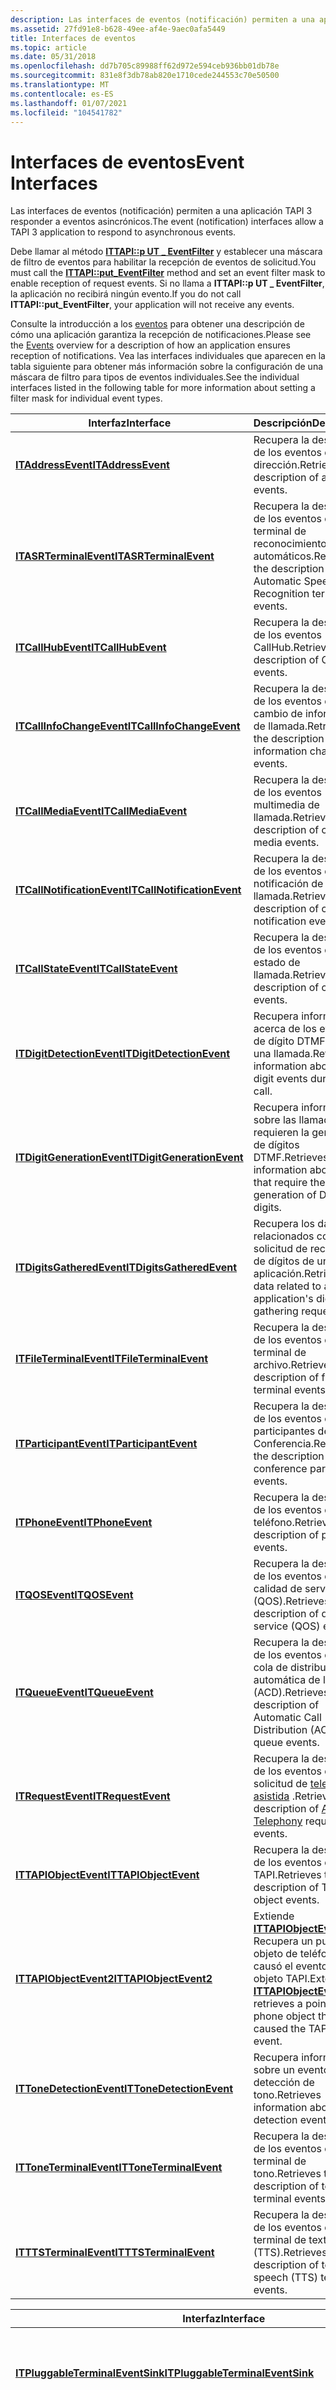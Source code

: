 ```yaml
---
description: Las interfaces de eventos (notificación) permiten a una aplicación TAPI 3 responder a eventos asincrónicos.
ms.assetid: 27fd91e8-b628-49ee-af4e-9aec0afa5449
title: Interfaces de eventos
ms.topic: article
ms.date: 05/31/2018
ms.openlocfilehash: dd7b705c89988ff62d972e594ceb936bb01db78e
ms.sourcegitcommit: 831e8f3db78ab820e1710cede244553c70e50500
ms.translationtype: MT
ms.contentlocale: es-ES
ms.lasthandoff: 01/07/2021
ms.locfileid: "104541782"
---
```

# <a name="event-interfaces"></a><span data-ttu-id="c7b61-103">Interfaces de eventos</span><span class="sxs-lookup"><span data-stu-id="c7b61-103">Event Interfaces</span></span>

<span data-ttu-id="c7b61-104">Las interfaces de eventos (notificación) permiten a una aplicación TAPI 3 responder a eventos asincrónicos.</span><span class="sxs-lookup"><span data-stu-id="c7b61-104">The event (notification) interfaces allow a TAPI 3 application to respond to asynchronous events.</span></span>

<span data-ttu-id="c7b61-105">Debe llamar al método [**ITTAPI::p UT \_ EventFilter**](/windows/win32/api/tapi3if/nf-tapi3if-ittapi-put_eventfilter) y establecer una máscara de filtro de eventos para habilitar la recepción de eventos de solicitud.</span><span class="sxs-lookup"><span data-stu-id="c7b61-105">You must call the [**ITTAPI::put\_EventFilter**](/windows/win32/api/tapi3if/nf-tapi3if-ittapi-put_eventfilter) method and set an event filter mask to enable reception of request events.</span></span> <span data-ttu-id="c7b61-106">Si no llama a **ITTAPI::p UT \_ EventFilter**, la aplicación no recibirá ningún evento.</span><span class="sxs-lookup"><span data-stu-id="c7b61-106">If you do not call **ITTAPI::put\_EventFilter**, your application will not receive any events.</span></span>

<span data-ttu-id="c7b61-107">Consulte la introducción a los [eventos](./asynchronous-spontaneous-events.md) para obtener una descripción de cómo una aplicación garantiza la recepción de notificaciones.</span><span class="sxs-lookup"><span data-stu-id="c7b61-107">Please see the [Events](./asynchronous-spontaneous-events.md) overview for a description of how an application ensures reception of notifications.</span></span> <span data-ttu-id="c7b61-108">Vea las interfaces individuales que aparecen en la tabla siguiente para obtener más información sobre la configuración de una máscara de filtro para tipos de eventos individuales.</span><span class="sxs-lookup"><span data-stu-id="c7b61-108">See the individual interfaces listed in the following table for more information about setting a filter mask for individual event types.</span></span>



| <span data-ttu-id="c7b61-109">Interfaz</span><span class="sxs-lookup"><span data-stu-id="c7b61-109">Interface</span></span>                                                           | <span data-ttu-id="c7b61-110">Descripción</span><span class="sxs-lookup"><span data-stu-id="c7b61-110">Description</span></span>                                                                                                                                 |
|---------------------------------------------------------------------|---------------------------------------------------------------------------------------------------------------------------------------------|
| [<span data-ttu-id="c7b61-111">**ITAddressEvent**</span><span class="sxs-lookup"><span data-stu-id="c7b61-111">**ITAddressEvent**</span></span>](/windows/win32/api/tapi3if/nn-tapi3if-itaddressevent)                   | <span data-ttu-id="c7b61-112">Recupera la descripción de los eventos de dirección.</span><span class="sxs-lookup"><span data-stu-id="c7b61-112">Retrieves the description of address events.</span></span>                                                                                                |
| [<span data-ttu-id="c7b61-113">**ITASRTerminalEvent**</span><span class="sxs-lookup"><span data-stu-id="c7b61-113">**ITASRTerminalEvent**</span></span>](/windows/win32/api/tapi3if/nn-tapi3if-itasrterminalevent)           | <span data-ttu-id="c7b61-114">Recupera la descripción de los eventos de terminal de reconocimiento de voz automáticos.</span><span class="sxs-lookup"><span data-stu-id="c7b61-114">Retrieves the description of Automatic Speech Recognition terminal events.</span></span>                                                                  |
| [<span data-ttu-id="c7b61-115">**ITCallHubEvent**</span><span class="sxs-lookup"><span data-stu-id="c7b61-115">**ITCallHubEvent**</span></span>](/windows/win32/api/tapi3if/nn-tapi3if-itcallhubevent)                   | <span data-ttu-id="c7b61-116">Recupera la descripción de los eventos CallHub.</span><span class="sxs-lookup"><span data-stu-id="c7b61-116">Retrieves the description of CallHub events.</span></span>                                                                                                |
| [<span data-ttu-id="c7b61-117">**ITCallInfoChangeEvent**</span><span class="sxs-lookup"><span data-stu-id="c7b61-117">**ITCallInfoChangeEvent**</span></span>](/windows/win32/api/tapi3if/nn-tapi3if-itcallinfochangeevent)     | <span data-ttu-id="c7b61-118">Recupera la descripción de los eventos de cambio de información de llamada.</span><span class="sxs-lookup"><span data-stu-id="c7b61-118">Retrieves the description of call information change events.</span></span>                                                                                |
| [<span data-ttu-id="c7b61-119">**ITCallMediaEvent**</span><span class="sxs-lookup"><span data-stu-id="c7b61-119">**ITCallMediaEvent**</span></span>](/windows/win32/api/tapi3if/nn-tapi3if-itcallmediaevent)               | <span data-ttu-id="c7b61-120">Recupera la descripción de los eventos multimedia de llamada.</span><span class="sxs-lookup"><span data-stu-id="c7b61-120">Retrieves the description of call media events.</span></span>                                                                                             |
| [<span data-ttu-id="c7b61-121">**ITCallNotificationEvent**</span><span class="sxs-lookup"><span data-stu-id="c7b61-121">**ITCallNotificationEvent**</span></span>](/windows/win32/api/tapi3if/nn-tapi3if-itcallnotificationevent) | <span data-ttu-id="c7b61-122">Recupera la descripción de los eventos de notificación de llamada.</span><span class="sxs-lookup"><span data-stu-id="c7b61-122">Retrieves the description of call notification events.</span></span>                                                                                      |
| [<span data-ttu-id="c7b61-123">**ITCallStateEvent**</span><span class="sxs-lookup"><span data-stu-id="c7b61-123">**ITCallStateEvent**</span></span>](/windows/win32/api/tapi3if/nn-tapi3if-itcallstateevent)               | <span data-ttu-id="c7b61-124">Recupera la descripción de los eventos de estado de llamada.</span><span class="sxs-lookup"><span data-stu-id="c7b61-124">Retrieves the description of call state events.</span></span>                                                                                             |
| [<span data-ttu-id="c7b61-125">**ITDigitDetectionEvent**</span><span class="sxs-lookup"><span data-stu-id="c7b61-125">**ITDigitDetectionEvent**</span></span>](/windows/win32/api/tapi3if/nn-tapi3if-itdigitdetectionevent)     | <span data-ttu-id="c7b61-126">Recupera información acerca de los eventos de dígito DTMF durante una llamada.</span><span class="sxs-lookup"><span data-stu-id="c7b61-126">Retrieves information about DTMF digit events during a call.</span></span>                                                                                |
| [<span data-ttu-id="c7b61-127">**ITDigitGenerationEvent**</span><span class="sxs-lookup"><span data-stu-id="c7b61-127">**ITDigitGenerationEvent**</span></span>](/windows/win32/api/tapi3if/nn-tapi3if-itdigitgenerationevent)   | <span data-ttu-id="c7b61-128">Recupera información sobre las llamadas que requieren la generación de dígitos DTMF.</span><span class="sxs-lookup"><span data-stu-id="c7b61-128">Retrieves information about calls that require the generation of DTMF digits.</span></span>                                                               |
| [<span data-ttu-id="c7b61-129">**ITDigitsGatheredEvent**</span><span class="sxs-lookup"><span data-stu-id="c7b61-129">**ITDigitsGatheredEvent**</span></span>](/windows/win32/api/tapi3if/nn-tapi3if-itdigitsgatheredevent)     | <span data-ttu-id="c7b61-130">Recupera los datos relacionados con la solicitud de recopilación de dígitos de una aplicación.</span><span class="sxs-lookup"><span data-stu-id="c7b61-130">Retrieves data related to an application's digit-gathering request.</span></span>                                                                         |
| [<span data-ttu-id="c7b61-131">**ITFileTerminalEvent**</span><span class="sxs-lookup"><span data-stu-id="c7b61-131">**ITFileTerminalEvent**</span></span>](/windows/win32/api/tapi3if/nn-tapi3if-itfileterminalevent)         | <span data-ttu-id="c7b61-132">Recupera la descripción de los eventos de terminal de archivo.</span><span class="sxs-lookup"><span data-stu-id="c7b61-132">Retrieves the description of file terminal events.</span></span>                                                                                          |
| [<span data-ttu-id="c7b61-133">**ITParticipantEvent**</span><span class="sxs-lookup"><span data-stu-id="c7b61-133">**ITParticipantEvent**</span></span>](./itparticipantevent.md)           | <span data-ttu-id="c7b61-134">Recupera la descripción de los eventos de participantes de la Conferencia.</span><span class="sxs-lookup"><span data-stu-id="c7b61-134">Retrieves the description of conference participant events.</span></span>                                                                                 |
| [<span data-ttu-id="c7b61-135">**ITPhoneEvent**</span><span class="sxs-lookup"><span data-stu-id="c7b61-135">**ITPhoneEvent**</span></span>](/windows/win32/api/tapi3if/nn-tapi3if-itphoneevent)                       | <span data-ttu-id="c7b61-136">Recupera la descripción de los eventos de teléfono.</span><span class="sxs-lookup"><span data-stu-id="c7b61-136">Retrieves the description of phone events.</span></span>                                                                                                  |
| [<span data-ttu-id="c7b61-137">**ITQOSEvent**</span><span class="sxs-lookup"><span data-stu-id="c7b61-137">**ITQOSEvent**</span></span>](/windows/win32/api/tapi3if/nn-tapi3if-itqosevent)                           | <span data-ttu-id="c7b61-138">Recupera la descripción de los eventos de calidad de servicio (QOS).</span><span class="sxs-lookup"><span data-stu-id="c7b61-138">Retrieves the description of quality of service (QOS) events.</span></span>                                                                               |
| [<span data-ttu-id="c7b61-139">**ITQueueEvent**</span><span class="sxs-lookup"><span data-stu-id="c7b61-139">**ITQueueEvent**</span></span>](/windows/win32/api/tapi3cc/nn-tapi3cc-itqueueevent)                       | <span data-ttu-id="c7b61-140">Recupera la descripción de los eventos de la cola de distribución automática de llamadas (ACD).</span><span class="sxs-lookup"><span data-stu-id="c7b61-140">Retrieves the description of Automatic Call Distribution (ACD) queue events.</span></span>                                                                |
| [<span data-ttu-id="c7b61-141">**ITRequestEvent**</span><span class="sxs-lookup"><span data-stu-id="c7b61-141">**ITRequestEvent**</span></span>](/windows/win32/api/tapi3if/nn-tapi3if-itrequestevent)                   | <span data-ttu-id="c7b61-142">Recupera la descripción de los eventos de solicitud de [telefonía asistida](./assisted-telephony-overview.md) .</span><span class="sxs-lookup"><span data-stu-id="c7b61-142">Retrieves the description of [Assisted Telephony](./assisted-telephony-overview.md) request events.</span></span>                                 |
| [<span data-ttu-id="c7b61-143">**ITTAPIObjectEvent**</span><span class="sxs-lookup"><span data-stu-id="c7b61-143">**ITTAPIObjectEvent**</span></span>](/windows/win32/api/tapi3if/nn-tapi3if-ittapiobjectevent)             | <span data-ttu-id="c7b61-144">Recupera la descripción de los eventos de objeto TAPI.</span><span class="sxs-lookup"><span data-stu-id="c7b61-144">Retrieves the description of TAPI object events.</span></span>                                                                                            |
| [<span data-ttu-id="c7b61-145">**ITTAPIObjectEvent2**</span><span class="sxs-lookup"><span data-stu-id="c7b61-145">**ITTAPIObjectEvent2**</span></span>](/windows/win32/api/tapi3if/nn-tapi3if-ittapiobjectevent2)           | <span data-ttu-id="c7b61-146">Extiende [**ITTAPIObjectEvent**](/windows/win32/api/tapi3if/nn-tapi3if-ittapiobjectevent); Recupera un puntero al objeto de teléfono que causó el evento de objeto TAPI.</span><span class="sxs-lookup"><span data-stu-id="c7b61-146">Extends [**ITTAPIObjectEvent**](/windows/win32/api/tapi3if/nn-tapi3if-ittapiobjectevent); retrieves a pointer to the phone object that caused the TAPI object event.</span></span> |
| [<span data-ttu-id="c7b61-147">**ITToneDetectionEvent**</span><span class="sxs-lookup"><span data-stu-id="c7b61-147">**ITToneDetectionEvent**</span></span>](/windows/win32/api/tapi3if/nn-tapi3if-ittonedetectionevent)       | <span data-ttu-id="c7b61-148">Recupera información sobre un evento de detección de tono.</span><span class="sxs-lookup"><span data-stu-id="c7b61-148">Retrieves information about a tone detection event.</span></span>                                                                                         |
| [<span data-ttu-id="c7b61-149">**ITToneTerminalEvent**</span><span class="sxs-lookup"><span data-stu-id="c7b61-149">**ITToneTerminalEvent**</span></span>](/windows/win32/api/tapi3if/nn-tapi3if-ittoneterminalevent)         | <span data-ttu-id="c7b61-150">Recupera la descripción de los eventos de terminal de tono.</span><span class="sxs-lookup"><span data-stu-id="c7b61-150">Retrieves the description of tone terminal events.</span></span>                                                                                          |
| [<span data-ttu-id="c7b61-151">**ITTTSTerminalEvent**</span><span class="sxs-lookup"><span data-stu-id="c7b61-151">**ITTTSTerminalEvent**</span></span>](/windows/win32/api/tapi3if/nn-tapi3if-itttsterminalevent)           | <span data-ttu-id="c7b61-152">Recupera la descripción de los eventos de terminal de texto a voz (TTS).</span><span class="sxs-lookup"><span data-stu-id="c7b61-152">Retrieves the description of text-to-speech (TTS) terminal events.</span></span>                                                                          |



 



| <span data-ttu-id="c7b61-153">Interfaz</span><span class="sxs-lookup"><span data-stu-id="c7b61-153">Interface</span></span>                                                                                             | <span data-ttu-id="c7b61-154">Descripción</span><span class="sxs-lookup"><span data-stu-id="c7b61-154">Description</span></span>                                                                                      |
|-------------------------------------------------------------------------------------------------------|--------------------------------------------------------------------------------------------------|
| [<span data-ttu-id="c7b61-155">**ITPluggableTerminalEventSink**</span><span class="sxs-lookup"><span data-stu-id="c7b61-155">**ITPluggableTerminalEventSink**</span></span>](/windows/win32/api/tapi3/nn-tapi3-itpluggableterminaleventsink)                         | <span data-ttu-id="c7b61-156">Notifica a las aplicaciones cliente los cambios en un terminal acoplable.</span><span class="sxs-lookup"><span data-stu-id="c7b61-156">Notifies client applications about changes in a pluggable terminal.</span></span>                              |
| [<span data-ttu-id="c7b61-157">**ITPluggableTerminalEventSinkRegistration**</span><span class="sxs-lookup"><span data-stu-id="c7b61-157">**ITPluggableTerminalEventSinkRegistration**</span></span>](/windows/win32/api/tapi3/nn-tapi3-itpluggableterminaleventsinkregistration) | <span data-ttu-id="c7b61-158">Registra y anula el registro de una aplicación cliente para recibir notificaciones sobre los eventos de terminal conectables.</span><span class="sxs-lookup"><span data-stu-id="c7b61-158">Registers and unregisters a client application for notification about pluggable terminal events.</span></span> |



 

 

 
